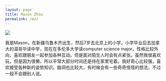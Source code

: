 ```yaml
---
layout: page
title: Mason Zhou
permalink: /mz/
---
```


<img class="pull-right" src="{{ site.baseurl }}/images/mz.jpg" />

我是Mason，在新疆乌鲁木齐出生，然后7岁去北京上的小学，小学毕业后去加拿大的温哥华读中学，现在在多伦多大学读computer science major。性格比较外向，喜欢跟朋友一起参加各种互动，但是面对陌生人时会有点紧张。虽然我很喜欢玩，但是因为很懒，所以平常大部分时间还是待在家里宅着。我好奇心比较强，喜欢接受各种新的姿势知识。脑洞也比较大，有时候会有一些奇奇怪怪的想法，不过一般不会跟别人说。

<div class="clearfix"/>